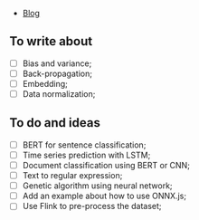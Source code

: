 - [Blog](./blog)

## To write about

- [ ] Bias and variance;
- [ ] Back-propagation;
- [ ] Embedding;
- [ ] Data normalization;

## To do and ideas

- [ ] BERT for sentence classification;
- [ ] Time series prediction with LSTM;
- [ ] Document classification using BERT or CNN;
- [ ] Text to regular expression;
- [ ] Genetic algorithm using neural network;
- [ ] Add an example about how to use ONNX.js;
- [ ] Use Flink to pre-process the dataset;

